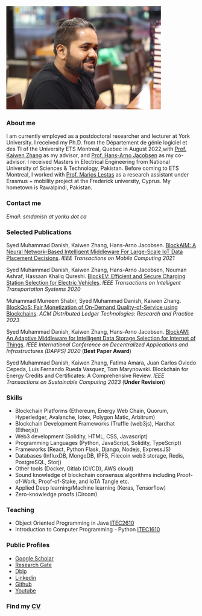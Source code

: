 
<img src="danish.jpg" width="409.6" height="273">

### **About me**
I am currently employed as a postdoctoral researcher and lecturer at York University. I received my Ph.D. from the Département de génie logiciel et des TI of the University ETS Montreal, Quebec in August 2022,with [Prof. Kaiwen Zhang](https://www.etsmtl.ca/en/research/professors/kzhang) as my advisor, and [Prof. Hans-Arno Jacobsen](https://www.ece.utoronto.ca/people/jacobsen-h-a/) as my co-advisor. I received Masters in Electrical Engineering from National University of Sciences & Technology, Pakistan. Before coming to ETS Montreal, I worked with [Prof. Marios Lestas](https://www.linkedin.com/in/marios-lestas-708aa5231/) as a research assistant under Erasmus + mobility project at the Frederick university, Cyprus. My hometown is Rawalpindi, Pakistan.

### **Contact me**

_Email:  smdanish at yorku dot ca_

### **Selected Publications**

Syed Muhammad Danish, Kaiwen Zhang, Hans-Arno Jacobsen. [BlockAIM: A Neural Network-Based Intelligent Middleware For Large-Scale IoT Data Placement Decisions](https://ieeexplore.ieee.org/document/9398554).
_IEEE Transactions on Mobile Computing 2021_

Syed Muhammad Danish, Kaiwen Zhang, Hans-Arno Jacobsen, Nouman Ashraf, Hassaan Khaliq Qureshi. [BlockEV:  Efficient and Secure Charging Station Selection for Electric Vehicles](https://ieeexplore.ieee.org/document/9310692).
_IEEE Transactions on Intelligent Transportation Systems 2020_

Muhammad Muneem Shabir, Syed Muhammad Danish, Kaiwen Zhang. [BlockQoS: Fair Monetization of On-Demand Quality-of-Service using Blockchains](https://dl.acm.org/doi/10.1145/3580284).
_ACM Distributed Ledger Technologies: Research and Practice 2023_

Syed Muhammad Danish, Kaiwen Zhang, Hans-Arno Jacobsen. [BlockAM: An Adaptive Middleware for Intelligent Data Storage Selection for Internet of Things](https://ieeexplore.ieee.org/abstract/document/9126003/).
_IEEE International Conference on Decentralized Applications and Infrastructures (DAPPS) 2020_ (**Best Paper Award**)

Syed Muhammad Danish, Kaiwen Zhang, Fatima Amara, Juan Carlos Oviedo Cepeda, Luis Fernando Rueda Vasquez, Tom Marynowski. Blockchain for Energy Credits and Certificates: A Comprehensive Review.
_IEEE Transactions on Sustainable Computing 2023_ (**Under Revision**)


### **Skills**
- Blockchain Platforms (Ethereum, Energy Web Chain, Quorum, Hyperledger, Avalanche, Iotex, Polygon Matic, Arbitrum)
- Blockchain Development Frameworks (Truffle (web3js), Hardhat (Etherjs))
- Web3 development (Solidity, HTML, CSS, Javascript)
- Programming Languages (Python, JavaScript, Solidity, TypeScript)
- Frameworks (React, Python Flask, Django, Nodejs, ExpressJS)
- Databases (InfluxDB, MongoDB, IPFS, Filecoin web3 storage, Redis, PostgreSQL, Storj)
- Other tools (Docker, Gitlab (CI/CD), AWS cloud)
- Sound knowledge of blockchain consensus algorithms including Proof-of-Work, Proof-of-Stake, and IoTA Tangle etc.
- Applied Deep learning/Machine learning (Keras, Tensorflow)
- Zero-knowledge proofs (Circom)

### **Teaching**
- Object Oriented Programming in Java [ITEC2610](https://course-outlines.laps.yorku.ca/outlines/2020w-apitec2610m-03/)
- Introduction to Computer Programming - Python [ITEC1610](https://www.yorku.ca/laps/itec/course-description/ap-itec-1610-3-00-introduction-to-computer-programming/)

### **Public Profiles**

- [Google Scholar](https://scholar.google.com.pk/citations?user=OAiYfI8AAAAJ&hl=en)
- [Research Gate](https://www.researchgate.net/profile/Syed_Danish4)
- [Dblp](https://dblp.uni-trier.de/pers/hd/d/Danish:Syed_Muhammad)
- [Linkedin](https://www.linkedin.com/in/syeddanish1992/)
- [Github](https://github.com/syedmuhamaddanish)
- [Youtube](https://www.youtube.com/channel/UC7mE5qkEh8J610BpFmwAZyQ)


### **Find my [CV](https://github.com/syedmuhamaddanish/syedmuhamaddanish.github.io/blob/main/CV.pdf)** 
